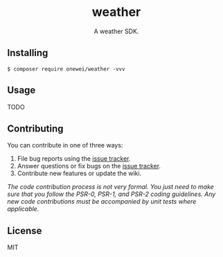 <h1 align="center"> weather </h1>

<p align="center"> A weather SDK.</p>


## Installing

```shell
$ composer require onewei/weather -vvv
```

## Usage

TODO

## Contributing

You can contribute in one of three ways:

1. File bug reports using the [issue tracker](https://github.com/onewei/weather/issues).
2. Answer questions or fix bugs on the [issue tracker](https://github.com/onewei/weather/issues).
3. Contribute new features or update the wiki.

_The code contribution process is not very formal. You just need to make sure that you follow the PSR-0, PSR-1, and PSR-2 coding guidelines. Any new code contributions must be accompanied by unit tests where applicable._

## License

MIT